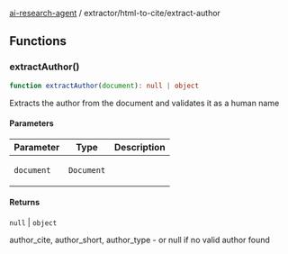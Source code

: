 [ai-research-agent](../../index.md) / extractor/html-to-cite/extract-author

## Functions

### extractAuthor()

```ts
function extractAuthor(document): null | object
```

Extracts the author from the document and validates it as a human name

#### Parameters

<table>
<thead>
<tr>
<th>Parameter</th>
<th>Type</th>
<th>Description</th>
</tr>
</thead>
<tbody>
<tr>
<td>

`document`

</td>
<td>

`Document`

</td>
<td>

</td>
</tr>
</tbody>
</table>

#### Returns

`null` \| `object`

author_cite, author_short, author_type - or null if no valid author found
